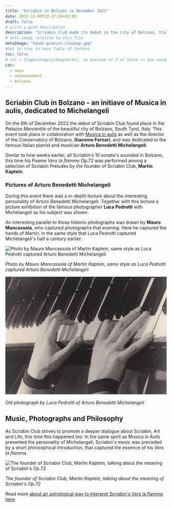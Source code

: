 ```yaml
---
title: "Scriabin in Bolzano in December 2022"
date: 2022-12-09T12:37:24+01:00
draft: false
# write a good description
description: "Scriabin Club made its debut in the city of Bolzano, Italy on the 8th of December 2022 in the Palazzo Mercantile. There music by Scriabin and Beethoven was combined with a lecture about the pianist Benedetti Michelangeli together with an exhibition of old photographs of Michelangeli. This event was possible in collaboration with the organization Musica in aulis."
# meta image relative to this file
metaImage: "hands-pianist-closeup.jpg" 
#Set to true to have Table of Content
toc: false 
# cat = {tag&category(&keyword)}, so maximum of 3 of those >> See example.com/cat for an example of which categories to use
cat:
  - news
  - announcement
  - bolzano
---
```


## Scriabin Club in Bolzano - an initiave of Musica in aulis, dedicated to Michelangeli

On the 8th of December 2022 the debut of Scriabin Club found place in the *Palazzo Mercantile* of the beautiful city of Bolzano, South Tyrol, Italy.
This event took place in collaboration with [Musica in aulis](https://www.facebook.com/musicainaulis) as well as the director of the Conservatory of Bolzano, **Giacomo Fornari**, and was dedicated to the famous Italian pianist and musician **Arturo Benedetti Michelangeli**.

Similar to how weeks earlier, all Scriabin's 10 sonata's sounded in Bolzano, this time his Poeme *Vers la flamme* Op.72 was performed among a selection of Scriabin Preludes by the founder of Scriabin Club, **Martin Kaptein**.

### Pictures of Arturo Benedetti Michelangeli

During this event there was a in-depth lecture about the interesting personality of Arturo Benedetti Michelangeli.
Together with this lecture a picture exhibition of the famous photographer **Luca Pedrotti** with Michelangeli as his subject was shown.

An interesting parallel to those historic photographs was drawn by **Mauro Mancassola**, who captured photographs that evening.
Here he captured the hands of Martin, in the same style that Luca Pedrotti captured Michelangeli's half a century earlier:

![Photo by Mauro Mancassola of Martin Kaptein, same style as Luca Pedrotti captured Arturo Benedetti Michelangeli](hands-pianist-closeup.jpg)

*Photo by Mauro Mancassola of Martin Kaptein, same style as Luca Pedrotti captured Arturo Benedetti Michelangeli*

![Old photograph by Luca Pedrotti of Arturo Benedetti Michelangeli](pedrotti-michelangeli-hands.jpg)

*Old photograph by Luca Pedrotti of Arturo Benedetti Michelangeli*

## Music, Photographs and Philosophy

As Scriabin Club strives to promote a deeper dialogue about Scriabin, Art and Life, this time this happened too:
In the same spirit as Musica in Aulis presented the personality of Michelangeli, Scriabin's music was preceded by a short philosophical introduction, that captured the essence of his *Vers la flamme*.

![The founder of Scriabin Club, Martin Kaptein, talking about the meaning of Scriabin's Op.72](presenting-scriabin-club.jpg)

*The founder of Scriabin Club, Martin Kaptein, talking about the meaning of Scriabin's Op.72*

Read more [about an astrological way to interpret Scriabin's Vers la flamme here](/post/vers-la-flamme-astronomy/).
